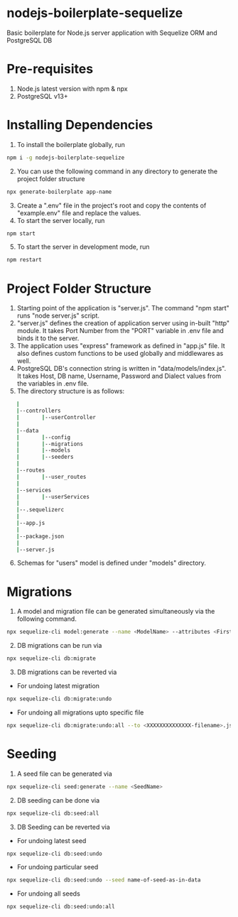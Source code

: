 # nodejs-boilerplate-sequelize
Basic boilerplate for Node.js server application with Sequelize ORM and PostgreSQL DB 
# Pre-requisites
1) Node.js latest version with npm & npx
2) PostgreSQL v13+
# Installing Dependencies
1) To install the boilerplate globally, run 
```bash
npm i -g nodejs-boilerplate-sequelize
```
2) You can use the following command in any directory to generate the project folder structure
```bash
npx generate-boilerplate app-name
```
3) Create a ".env" file in the project's root and copy the contents of "example.env" file and replace the values.
4) To start the server locally, run
```bash
npm start
```
5) To start the server in development mode, run
```bash
npm restart
```
# Project Folder Structure
1) Starting point of the application is "server.js". The command "npm start" runs "node server.js" script.
2) "server.js" defines the creation of application server using in-built "http" module. It takes Port Number from the "PORT" variable in .env file and binds it to the server.
3) The application uses "express" framework as defined in "app.js" file. It also defines custom functions to be used globally and middlewares as well.
4) PostgreSQL DB's connection string is written in "data/models/index.js". It takes Host, DB name, Username, Password and Dialect values from the variables in .env file.
5) The directory structure is as follows:
```bash
   |
   |--controllers
   |       |--userController
   |       
   |--data
   |       |--config
   |       |--migrations
   |       |--models
   |       |--seeders
   |
   |--routes
   |       |--user_routes
   |
   |--services
   |       |--userServices
   |
   |--.sequelizerc
   |
   |--app.js
   |
   |--package.json
   |
   |--server.js
 ```
           
6) Schemas for "users" model is defined under "models" directory.
# Migrations
1) A model and migration file can be generated simultaneously via the following command.
```bash
npx sequelize-cli model:generate --name <ModelName> --attributes <FirstAttribute>:<dataType>,<SecondAttribute>:<dataType> ...
```
2) DB migrations can be run via
```bash
npx sequelize-cli db:migrate
```
3) DB migrations can be reverted via
- For undoing latest migration
```bash
npx sequelize-cli db:migrate:undo
```
- For undoing all migrations upto specific file
```bash
npx sequelize-cli db:migrate:undo:all --to <XXXXXXXXXXXXXX-filename>.js
```
# Seeding
1) A seed file can be generated via
```bash
npx sequelize-cli seed:generate --name <SeedName>
```
2) DB seeding can be done via
```bash
npx sequelize-cli db:seed:all
```
3) DB Seeding can be reverted via
- For undoing latest seed
```bash
npx sequelize-cli db:seed:undo
```
- For undoing particular seed
```bash
npx sequelize-cli db:seed:undo --seed name-of-seed-as-in-data
```
- For undoing all seeds
```bash
npx sequelize-cli db:seed:undo:all
```